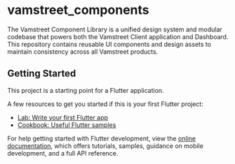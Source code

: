 # vamstreet_components

The Vamstreet Component Library is a unified design system and modular codebase that powers both the Vamstreet Client application and Dashboard. This repository contains reusable UI components and design assets to maintain consistency across all Vamstreet products.

## Getting Started

This project is a starting point for a Flutter application.

A few resources to get you started if this is your first Flutter project:

- [Lab: Write your first Flutter app](https://docs.flutter.dev/get-started/codelab)
- [Cookbook: Useful Flutter samples](https://docs.flutter.dev/cookbook)

For help getting started with Flutter development, view the
[online documentation](https://docs.flutter.dev/), which offers tutorials,
samples, guidance on mobile development, and a full API reference.

